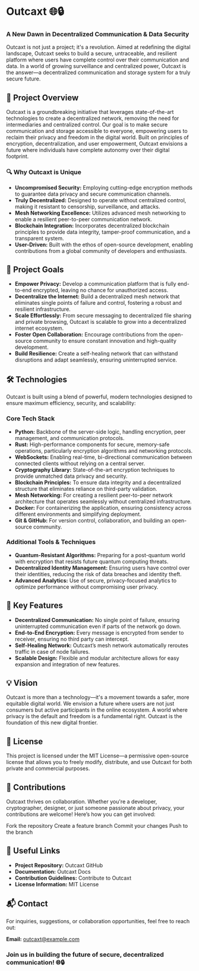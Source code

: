 # Outcaxt 🌐🔒
### A New Dawn in Decentralized Communication & Data Security
Outcaxt is not just a project; it's a revolution. Aimed at redefining the digital landscape, Outcaxt seeks to build a secure, untraceable, and resilient platform where users have complete control over their communication and data. In a world of growing surveillance and centralized power, Outcaxt is the answer—a decentralized communication and storage system for a truly secure future.



## 🚀 Project Overview
Outcaxt is a groundbreaking initiative that leverages state-of-the-art technologies to create a decentralized network, removing the need for intermediaries and centralized control. Our goal is to make secure communication and storage accessible to everyone, empowering users to reclaim their privacy and freedom in the digital world. Built on principles of encryption, decentralization, and user empowerment, Outcaxt envisions a future where individuals have complete autonomy over their digital footprint.



### 🔍 Why Outcaxt is Unique
- **Uncompromised Security:** Employing cutting-edge encryption methods to guarantee data privacy and secure communication channels.
- **Truly Decentralized:** Designed to operate without centralized control, making it resistant to censorship, surveillance, and attacks.
- **Mesh Networking Excellence:** Utilizes advanced mesh networking to enable a resilient peer-to-peer communication network.
- **Blockchain Integration:** Incorporates decentralized blockchain principles to provide data integrity, tamper-proof communication, and a transparent system.
- **User-Driven:** Built with the ethos of open-source development, enabling contributions from a global community of developers and enthusiasts.



## 🎯 Project Goals
- **Empower Privacy:** Develop a communication platform that is fully end-to-end encrypted, leaving no chance for unauthorized access.
- **Decentralize the Internet:** Build a decentralized mesh network that eliminates single points of failure and control, fostering a robust and resilient infrastructure.
- **Scale Effortlessly:** From secure messaging to decentralized file sharing and private browsing, Outcaxt is scalable to grow into a decentralized internet ecosystem.
- **Foster Open Collaboration:** Encourage contributions from the open-source community to ensure constant innovation and high-quality development.
- **Build Resilience:** Create a self-healing network that can withstand disruptions and adapt seamlessly, ensuring uninterrupted service.



## 🛠️ Technologies
Outcaxt is built using a blend of powerful, modern technologies designed to ensure maximum efficiency, security, and scalability:

### Core Tech Stack
- **Python:** Backbone of the server-side logic, handling encryption, peer management, and communication protocols.
- **Rust:** High-performance components for secure, memory-safe operations, particularly encryption algorithms and networking protocols.
- **WebSockets:** Enabling real-time, bi-directional communication between connected clients without relying on a central server.
- **Cryptography Library:** State-of-the-art encryption techniques to provide unmatched data privacy and security.
- **Blockchain Principles:** To ensure data integrity and a decentralized structure that eliminates reliance on third-party validation.
- **Mesh Networking:** For creating a resilient peer-to-peer network architecture that operates seamlessly without centralized infrastructure.
- **Docker:** For containerizing the application, ensuring consistency across different environments and simplifying deployment.
- **Git & GitHub:** For version control, collaboration, and building an open-source community.

### Additional Tools & Techniques
- **Quantum-Resistant Algorithms:** Preparing for a post-quantum world with encryption that resists future quantum computing threats.
- **Decentralized Identity Management:** Ensuring users have control over their identities, reducing the risk of data breaches and identity theft.
- **Advanced Analytics:** Use of secure, privacy-focused analytics to optimize performance without compromising user privacy.



## 🌟 Key Features
- **Decentralized Communication:** No single point of failure, ensuring uninterrupted communication even if parts of the network go down.
- **End-to-End Encryption:** Every message is encrypted from sender to receiver, ensuring no third party can intercept.
- **Self-Healing Network:** Outcaxt’s mesh network automatically reroutes traffic in case of node failures.
- **Scalable Design:** Flexible and modular architecture allows for easy expansion and integration of new features.



## 💡 Vision
Outcaxt is more than a technology—it's a movement towards a safer, more equitable digital world. We envision a future where users are not just consumers but active participants in the online ecosystem. A world where privacy is the default and freedom is a fundamental right. Outcaxt is the foundation of this new digital frontier.



## 📜 License
This project is licensed under the MIT License—a permissive open-source license that allows you to freely modify, distribute, and use Outcaxt for both private and commercial purposes.



## 🤝 Contributions
Outcaxt thrives on collaboration. Whether you're a developer, cryptographer, designer, or just someone passionate about privacy, your contributions are welcome! Here’s how you can get involved:

Fork the repository
Create a feature branch 
Commit your changes 
Push to the branch 



## 🔗 Useful Links
- **Project Repository:** Outcaxt GitHub
- **Documentation:** Outcaxt Docs
- **Contribution Guidelines:** Contribute to Outcaxt
- **License Information:** MIT License



## 📬 Contact
For inquiries, suggestions, or collaboration opportunities, feel free to reach out:

**Email:** outcaxt@example.com

### Join us in building the future of secure, decentralized communication! 🌐🔒

